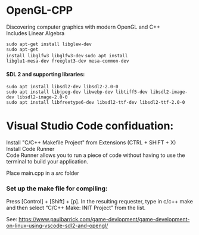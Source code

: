 # OpenGL-CPP
Discovering computer graphics with modern OpenGL and C++
</br>
Includes Linear Algebra
</br>

<code>sudo apt-get install libglew-dev</code></br>
<code>sudo apt-get install libglfw3 libglfw3-dev</code>
<code>sudo apt install libglu1-mesa-dev freeglut3-dev mesa-common-dev</code>

<h4>SDL 2 and supporting libraries:</h4>
<code>sudo apt install libsdl2-dev libsdl2-2.0-0</code>
</br>
<code>sudo apt install libjpeg-dev libwebp-dev libtiff5-dev libsdl2-image-dev libsdl2-image-2.0-0</code>
</br>
<code>sudo apt install libfreetype6-dev libsdl2-ttf-dev libsdl2-ttf-2.0-0</code>
</br>




# Visual Studio Code confiduation:
Install "C/C++ Makefile Project" from Extensions (CTRL + SHIFT + X)
</br>
Install </b>Code Runner</b>
</br>
Code Runner allows you to run a piece of code without having to use the terminal to build your application.
</br>

Place main.cpp in a <i>src</i> folder

### Set up the make file for compiling:
Press [Control] + [Shift] + [p]. In the resulting requester, type in c/c++ make and then select “C/C++ Make: INIT Project” from the list.


See: https://www.paulbarrick.com/game-devlopment/game-development-on-linux-using-vscode-sdl2-and-opengl/